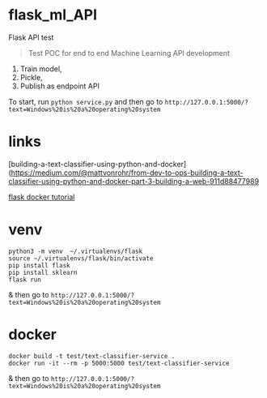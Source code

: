 # flask_ml_API
Flask API test
> Test POC for end to end Machine Learning API development
1. Train model, 
2. Pickle, 
3. Publish as endpoint API

To start, run `python service.py`
and then go to `http://127.0.0.1:5000/?text=Windows%20is%20a%20operating%20system` 

# links
[building-a-text-classifier-using-python-and-docker](https://medium.com/@mattvonrohr/from-dev-to-ops-building-a-text-classifier-using-python-and-docker-part-3-building-a-web-911d88477989

[flask docker tutorial](https://runnable.com/docker/python/dockerize-your-flask-application)

# venv
```shell
python3 -m venv  ~/.virtualenvs/flask
source ~/.virtualenvs/flask/bin/activate
pip install flask
pip install sklearn
flask run
```

& then go to `http://127.0.0.1:5000/?text=Windows%20is%20a%20operating%20system` 

# docker

```shell
docker build -t test/text-classifier-service .
docker run -it --rm -p 5000:5000 test/text-classifier-service
```

& then go to `http://127.0.0.1:5000/?text=Windows%20is%20a%20operating%20system` 